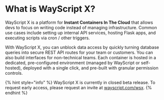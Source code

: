 # What is WayScript X?

WayScript X is a platform for **Instant Containers In The Cloud** that allows devs to focus on writing code instead of managing infrastructure. Common use cases include setting up internal API services, hosting Flask apps, and executing scripts via cron / other triggers.‌

With WayScript X, you can unblock data access by quickly turning database queries into secure REST API routes for your team or customers. You can also build interfaces for non-technical teams. Each container is hosted in a dedicated, pre-configured environment \(managed by WayScript or self-hosted\), deployed with a single click, and pre-built with granular permission controls.

{% hint style="info" %}
WayScript X is currently in closed beta release. To request early access, please request an invite at [wayscript.com/wsx](https://wayscript.com/wsx).
{% endhint %}

